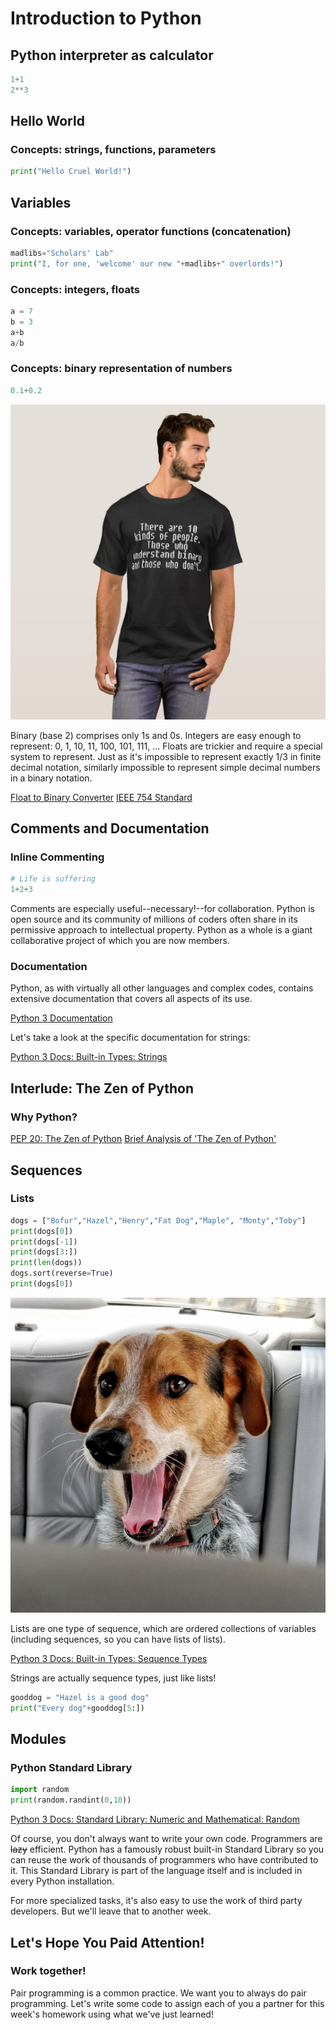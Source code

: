 # Introduction to Python
## Python interpreter as calculator
```python
1+1
2**3
```

## Hello World
### Concepts: strings, functions, parameters
```python
print("Hello Cruel World!")
```

## Variables
### Concepts: variables, operator functions (concatenation)
```python
madlibs="Scholars' Lab"
print("I, for one, 'welcome' our new "+madlibs+" overlords!")
```

### Concepts: integers, floats
```python
a = 7
b = 3
a+b
a/b
```


### Concepts: binary representation of numbers
```python
0.1+0.2
```
!["There are 10 kinds of people in the world..."](assets/10kinds.jpeg)

Binary (base 2) comprises only 1s and 0s. Integers are easy enough to represent: 0, 1, 10, 11, 100, 101, 111, ...
Floats are trickier and require a special system to represent. Just as it's impossible to represent exactly 1/3 in finite decimal notation, similarly impossible to represent simple decimal numbers in a binary notation.

[Float to Binary Converter](https://www.h-schmidt.net/FloatConverter/IEEE754.html)
[IEEE 754 Standard](https://en.wikipedia.org/wiki/IEEE_754-1985)

## Comments and Documentation
### Inline Commenting
```python
# Life is suffering
1+2+3
```

Comments are especially useful--necessary!--for collaboration. Python is open source and its community of millions of coders often share in its permissive approach to intellectual property. Python as a whole is a giant collaborative project of which you are now members.

### Documentation

Python, as with virtually all other languages and complex codes, contains extensive documentation that covers all aspects of its use.

[Python 3 Documentation](https://docs.python.org/3/)

Let's take a look at the specific documentation for strings:

[Python 3 Docs: Built-in Types: Strings](https://docs.python.org/3/library/stdtypes.html#string-methods)

## Interlude: The Zen of Python
### Why Python? 
[PEP 20: The Zen of Python](https://www.python.org/dev/peps/pep-0020/)
[Brief Analysis of 'The Zen of Python'](https://medium.com/@Pythonidaer/a-brief-analysis-of-the-zen-of-python-2bfd3b76edbf)

## Sequences
### Lists

```python
dogs = ["Bofur","Hazel","Henry","Fat Dog","Maple", "Monty","Toby"]
print(dogs[0])
print(dogs[-1])
print(dogs[3:])
print(len(dogs))
dogs.sort(reverse=True)
print(dogs[0])
```

![Bad Pun Hazel](assets/badpunhazel.jpeg)

Lists are one type of sequence, which are ordered collections of variables (including sequences, so you can have lists of lists).

[Python 3 Docs: Built-in Types: Sequence Types](https://docs.python.org/3/library/stdtypes.html#sequence-types-list-tuple-range)

Strings are actually sequence types, just like lists!

```python
gooddog = "Hazel is a good dog"
print("Every dog"+gooddog[5:])
```

## Modules
### Python Standard Library
```python
import random
print(random.randint(0,10))
```

[Python 3 Docs: Standard Library: Numeric and Mathematical: Random](https://docs.python.org/3/library/random.html#module-random)

Of course, you don't always want to write your own code. Programmers are ~~lazy~~ efficient. Python has a famously robust built-in Standard Library so you can reuse the work of thousands of programmers who have contributed to it. This Standard Library is part of the language itself and is included in every Python installation.

For more specialized tasks, it's also easy to use the work of third party developers. But we'll leave that to another week.

## Let's Hope You Paid Attention!
### Work together!
Pair programming is a common practice. We want you to always do pair programming. Let's write some code to assign each of you a partner for this week's homework using what we've just learned!
